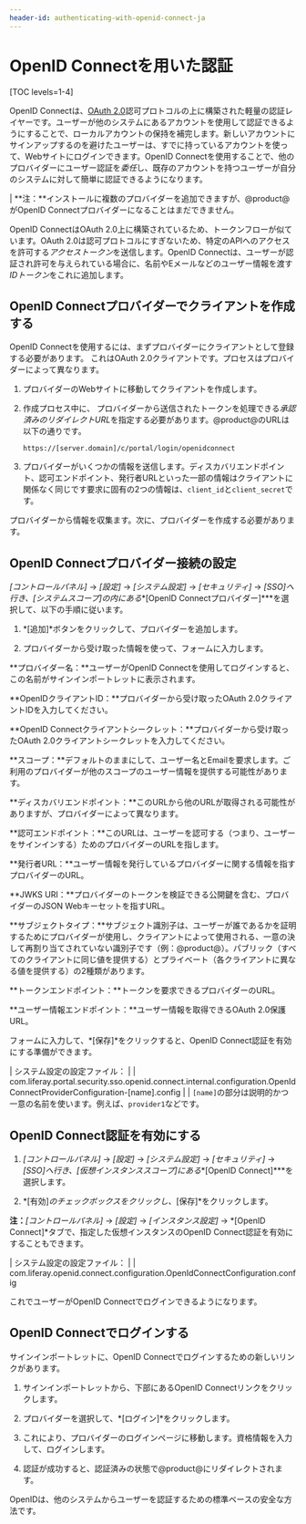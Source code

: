 ```yaml
---
header-id: authenticating-with-openid-connect-ja
---
```


# OpenID Connectを用いた認証

[TOC levels=1-4]

OpenID Connectは、[OAuth 2.0](/discover/deployment/-/knowledge_base/7-1/oauth-2-0-ja)認可プロトコルの上に構築された軽量の認証レイヤーです。ユーザーが他のシステムにあるアカウントを使用して認証できるようにすることで、ローカルアカウントの保持を補完します。新しいアカウントにサインアップするのを避けたユーザーは、すでに持っているアカウントを使って、Webサイトにログインできます。OpenID Connectを使用することで、他のプロバイダーにユーザー認証を*委任*し、既存のアカウントを持つユーザーが自分のシステムに対して簡単に認証できるようになります。

| **注：**インストールに複数のプロバイダーを追加できますが、@product@がOpenID Connectプロバイダーになることはまだできません。

OpenID ConnectはOAuth 2.0上に構築されているため、トークンフローが似ています。OAuth 2.0は認可プロトコルにすぎないため、特定のAPIへのアクセスを許可する*アクセストークン*を送信します。OpenID Connectは、ユーザーが認証され許可を与えられている場合に、名前やEメールなどのユーザー情報を渡す*IDトークン*をこれに追加します。

## OpenID Connectプロバイダーでクライアントを作成する

OpenID Connectを使用するには、まずプロバイダーにクライアントとして登録する必要があります。
これはOAuth 2.0クライアントです。プロセスはプロバイダーによって異なります。

1. プロバイダーのWebサイトに移動してクライアントを作成します。

2. 作成プロセス中に、 プロバイダーから送信されたトークンを処理できる*承認済みのリダイレクトURL*を指定する必要があります。@product@のURLは以下の通りです。

       https://[server.domain]/c/portal/login/openidconnect
   
3. プロバイダーがいくつかの情報を送信します。ディスカバリエンドポイント、認可エンドポイント、発行者URLといった一部の情報はクライアントに関係なく同じです要求に固有の2つの情報は、`client_id`と`client_secret`です。

プロバイダーから情報を収集ます。次に、プロバイダーを作成する必要があります。

## OpenID Connectプロバイダー接続の設定

*[コントロールパネル]* → *[設定]* → *[システム設定]* → *[セキュリティ]* → *[SSO]*へ行き、*[システムスコープ]*の内にある***[OpenID Connectプロバイダー]***を選択して、以下の手順に従います。

1. *[追加]*ボタンをクリックして、プロバイダーを追加します。

2. プロバイダーから受け取った情報を使って、フォームに入力します。

**プロバイダー名：**ユーザーがOpenID Connectを使用してログインすると、この名前がサインインポートレットに表示されます。

**OpenIDクライアントID：**プロバイダーから受け取ったOAuth 2.0クライアントIDを入力してください。

**OpenID Connectクライアントシークレット：**プロバイダーから受け取ったOAuth 2.0クライアントシークレットを入力してください。

**スコープ：**デフォルトのままにして、ユーザー名とEmailを要求します。ご利用のプロバイダーが他のスコープのユーザー情報を提供する可能性があります。

**ディスカバリエンドポイント：**このURLから他のURLが取得される可能性がありますが、プロバイダーによって異なります。

**認可エンドポイント：**このURLは、ユーザーを認可する（つまり、ユーザーをサインインする）ためのプロバイダーのURLを指します。

**発行者URL：**ユーザー情報を発行しているプロバイダーに関する情報を指すプロバイダーのURL。

**JWKS URI：**プロバイダーのトークンを検証できる公開鍵を含む、プロバイダーのJSON Webキーセットを指すURL。

**サブジェクトタイプ：**サブジェクト識別子は、ユーザーが誰であるかを証明するためにプロバイダーが使用し、クライアントによって使用される、一意の決して再割り当てされていない識別子です（例：@product@）。パブリック（すべてのクライアントに同じ値を提供する）とプライベート（各クライアントに異なる値を提供する）の2種類があります。

**トークンエンドポイント：**トークンを要求できるプロバイダーのURL。

**ユーザー情報エンドポイント：**ユーザー情報を取得できるOAuth 2.0保護URL。

フォームに入力して、*[保存]*をクリックすると、OpenID Connect認証を有効にする準備ができます。

| システム設定の設定ファイル：
| 
|     com.liferay.portal.security.sso.openid.connect.internal.configuration.OpenIdConnectProviderConfiguration-[name].config
| 
| `[name]`の部分は説明的かつ一意の名前を使います。例えば、`provider1`などです。

## OpenID Connect認証を有効にする

1. *[コントロールパネル]* → *[設定]* → *[システム設定]* → *[セキュリティ]* → *[SSO]*へ行き、*[仮想インスタンススコープ]*にある***[OpenID Connect]***を選択します。

2. *[有効]*のチェックボックスをクリックし、*[保存]*をクリックします。

**注：***[コントロールパネル]* → *[設定]* → *[インスタンス設定]* → *[OpenID Connect]*タブで、指定した仮想インスタンスのOpenID Connect認証を有効にすることもできます。

| システム設定の設定ファイル：
| 
|     com.liferay.openid.connect.configuration.OpenIdConnectConfiguration.config

これでユーザーがOpenID Connectでログインできるようになります。

## OpenID Connectでログインする

サインインポートレットに、OpenID Connectでログインするための新しいリンクがあります。

1. サインインポートレットから、下部にあるOpenID Connectリンクをクリックします。

2. プロバイダーを選択して、*[ログイン]*をクリックします。

3. これにより、プロバイダーのログインページに移動します。資格情報を入力して、ログインします。

4. 認証が成功すると、認証済みの状態で@product@にリダイレクトされます。

OpenIDは、他のシステムからユーザーを認証するための標準ベースの安全な方法です。
